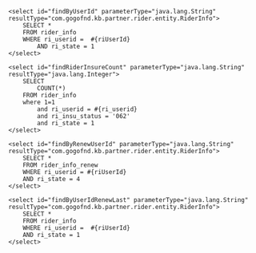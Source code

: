     <select id="findByUserId" parameterType="java.lang.String" resultType="com.gogofnd.kb.partner.rider.entity.RiderInfo">
        SELECT *
        FROM rider_info
        WHERE ri_userid =  #{riUserId}
            AND ri_state = 1
    </select>

    <select id="findRiderInsureCount" parameterType="java.lang.String" resultType="java.lang.Integer">
        SELECT
            COUNT(*)
        FROM rider_info
        where 1=1
            and ri_userid = #{ri_userid}
            and ri_insu_status = '062'
            and ri_state = 1
    </select>

    <select id="findByRenewUserId" parameterType="java.lang.String" resultType="com.gogofnd.kb.partner.rider.entity.RiderInfo">
        SELECT *
        FROM rider_info_renew
        WHERE ri_userid = #{riUserId}
        AND ri_state = 4
    </select>

    <select id="findByUserIdRenewLast" parameterType="java.lang.String" resultType="com.gogofnd.kb.partner.rider.entity.RiderInfo">
        SELECT *
        FROM rider_info
        WHERE ri_userid =  #{riUserId}
        AND ri_state = 1
    </select>

